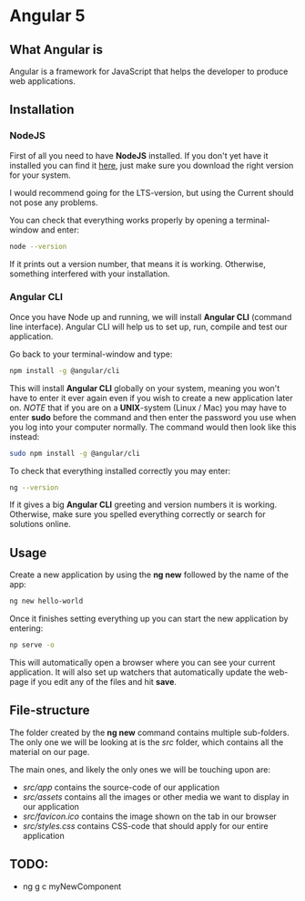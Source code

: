 # Angular 5

## What Angular is
Angular is a framework for JavaScript that helps the developer to produce web applications.

## Installation

### NodeJS
First of all you need to have **NodeJS** installed.
If you don't yet have it installed you can find it [here](https://nodejs.org/en/download/), just make sure you download the right version for your system.

I would recommend going for the LTS-version, but using the Current should not pose any problems.

You can check that everything works properly by opening a terminal-window and enter:
```bash
node --version
```
If it prints out a version number, that means it is working. Otherwise, something interfered with your installation.

### Angular CLI
Once you have Node up and running, we will install **Angular CLI** (command line interface).
Angular CLI will help us to set up, run, compile and test our application.

Go back to your terminal-window and type:
```bash
npm install -g @angular/cli
```

This will install **Angular CLI** globally on your system, meaning you won't have to enter it ever again even if you wish to create a new application later on.
*NOTE* that if you are on a **UNIX**-system (Linux / Mac) you may have to enter **sudo** before the command and then enter the password you use when you log into your computer normally.
The command would then look like this instead:
```bash
sudo npm install -g @angular/cli
```

To check that everything installed correctly you may enter:
```bash
ng --version
```
If it gives a big **Angular CLI** greeting and version numbers it is working. Otherwise, make sure you spelled everything correctly or search for solutions online.

## Usage
Create a new application by using the **ng new** followed by the name of the app:
```bash
ng new hello-world
```

Once it finishes setting everything up you can start the new application by entering:
```bash
np serve -o
```
This will automatically open a browser where you can see your current application.
It will also set up watchers that automatically update the web-page if you edit any of the files and hit **save**.

## File-structure
The folder created by the **ng new** command contains multiple sub-folders. The only one we will be looking at is the *src* folder, which contains all the material on our page.

The main ones, and likely the only ones we will be touching upon are:
- *src/app* contains the source-code of our application
- *src/assets* contains all the images or other media we want to display in our application
- *src/favicon.ico* contains the image shown on the tab in our browser
- *src/styles.css* contains CSS-code that should apply for our entire application

## TODO:
- ng g c myNewComponent
